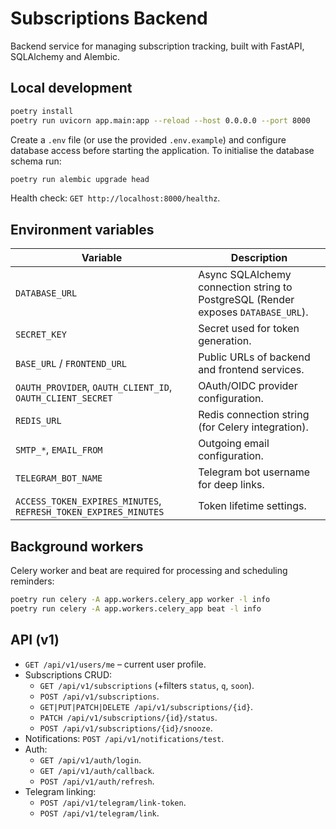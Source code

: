 # Subscriptions Backend

Backend service for managing subscription tracking, built with FastAPI, SQLAlchemy and Alembic.

## Local development

```bash
poetry install
poetry run uvicorn app.main:app --reload --host 0.0.0.0 --port 8000
```

Create a `.env` file (or use the provided `.env.example`) and configure database access before starting the application. To initialise the database schema run:

```bash
poetry run alembic upgrade head
```

Health check: `GET http://localhost:8000/healthz`.

## Environment variables

| Variable | Description |
| --- | --- |
| `DATABASE_URL` | Async SQLAlchemy connection string to PostgreSQL (Render exposes `DATABASE_URL`). |
| `SECRET_KEY` | Secret used for token generation. |
| `BASE_URL` / `FRONTEND_URL` | Public URLs of backend and frontend services. |
| `OAUTH_PROVIDER`, `OAUTH_CLIENT_ID`, `OAUTH_CLIENT_SECRET` | OAuth/OIDC provider configuration. |
| `REDIS_URL` | Redis connection string (for Celery integration). |
| `SMTP_*`, `EMAIL_FROM` | Outgoing email configuration. |
| `TELEGRAM_BOT_NAME` | Telegram bot username for deep links. |
| `ACCESS_TOKEN_EXPIRES_MINUTES`, `REFRESH_TOKEN_EXPIRES_MINUTES` | Token lifetime settings. |

## Background workers

Celery worker and beat are required for processing and scheduling reminders:

```bash
poetry run celery -A app.workers.celery_app worker -l info
poetry run celery -A app.workers.celery_app beat -l info
```

## API (v1)

* `GET /api/v1/users/me` – current user profile.
* Subscriptions CRUD:
  * `GET /api/v1/subscriptions` (+filters `status`, `q`, `soon`).
  * `POST /api/v1/subscriptions`.
  * `GET|PUT|PATCH|DELETE /api/v1/subscriptions/{id}`.
  * `PATCH /api/v1/subscriptions/{id}/status`.
  * `POST /api/v1/subscriptions/{id}/snooze`.
* Notifications: `POST /api/v1/notifications/test`.
* Auth:
  * `GET /api/v1/auth/login`.
  * `GET /api/v1/auth/callback`.
  * `POST /api/v1/auth/refresh`.
* Telegram linking:
  * `POST /api/v1/telegram/link-token`.
  * `POST /api/v1/telegram/link`.
